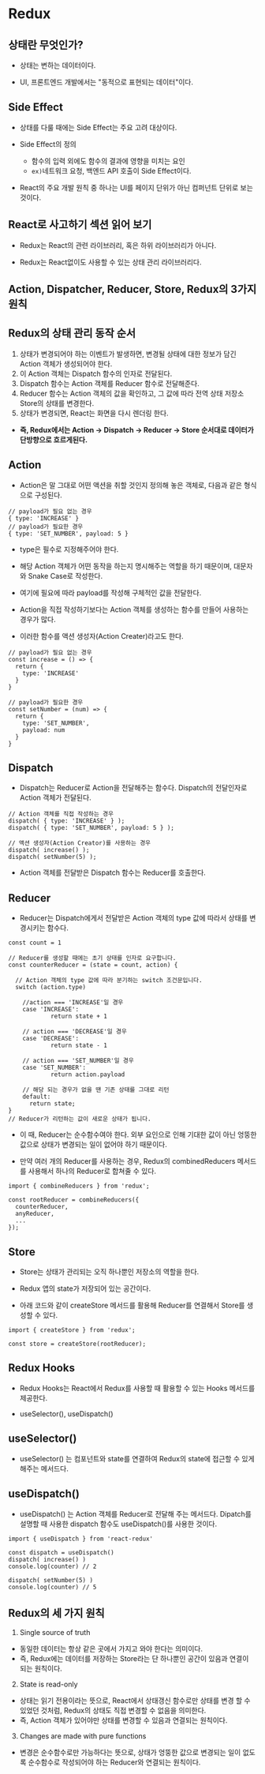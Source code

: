 # Redux

## 상태란 무엇인가?

* 상태는 변하는 데이터이다. 

* UI, 프론트엔드 개발에서는 "동적으로 표현되는 데이터"이다.

## Side Effect

* 상태를 다룰 때에는 Side Effect는 주요 고려 대상이다.

* Side Effect의 정의
    * 함수의 입력 외에도 함수의 결과에 영향을 미치는 요인
    * `ex)`네트워크 요청, 백엔드 API 호출이 Side Effect이다.

* React의 주요 개발 원칙 중 하나는 UI를 페이지 단위가 아닌 컴퍼넌트 단위로 보는 것이다.

## React로 사고하기 섹션 읽어 보기

* Redux는 React의 관련 라이브러리, 혹은 하위 라이브러리가 아니다.

* Redux는 React없이도 사용할 수 있는 상태 관리 라이브러리다.

## Action, Dispatcher, Reducer, Store, Redux의 3가지 원칙

## Redux의 상태 관리 동작 순서
1. 상태가 변경되어야 하는 이벤트가 발생하면, 변경될 상태에 대한 정보가 담긴 Action 객체가 생성되어야 한다.
2. 이 Action 객체는 Dispatch 함수의 인자로 전달된다.
3. Dispatch 함수는 Action 객체를 Reducer 함수로 전달해준다.
4. Reducer 함수는 Action 객체의 값을 확인하고, 그 값에 따라 전역 상태 저장소 Store의 상태를 변경한다.
5. 상태가 변경되면, React는 화면을 다시 렌더링 한다.

* **즉, Redux에서는 Action -> Dispatch -> Reducer -> Store 순서대로 데이터가 단방향으로 흐르게된다.**

## Action
* Action은 말 그대로 어떤 액션을 취할 것인지 정의해 놓은 객체로, 다음과 같은 형식으로 구성된다.
```
// payload가 필요 없는 경우
{ type: 'INCREASE' }
// payload가 필요한 경우
{ type: 'SET_NUMBER', payload: 5 }
```

* type은 필수로 지정해주어야 한다. 

* 해당 Action 객체가 어떤 동작을 하는지 명시해주는 역할을 하기 때문이며, 대문자와 Snake Case로 작성한다. 

* 여기에 필요에 따라 payload를 작성해 구체적인 값을 전달한다.

*  Action을 직접 작성하기보다는 Action 객체를 생성하는 함수를 만들어 사용하는 경우가 많다. 

*  이러한 함수를 액션 생성자(Action Creater)라고도 한다.
```
// payload가 필요 없는 경우
const increase = () => {
  return {
    type: 'INCREASE'
  }
}

// payload가 필요한 경우
const setNumber = (num) => {
  return {
    type: 'SET_NUMBER',
    payload: num
  }
}
```

## Dispatch
* Dispatch는 Reducer로 Action을 전달해주는 함수다. Dispatch의 전달인자로 Action 객체가 전달된다.

```
// Action 객체를 직접 작성하는 경우
dispatch( { type: 'INCREASE' } );
dispatch( { type: 'SET_NUMBER', payload: 5 } );

// 액션 생성자(Action Creator)를 사용하는 경우
dispatch( increase() );
dispatch( setNumber(5) );
```
* Action 객체를 전달받은 Dispatch 함수는 Reducer를 호출한다.

## Reducer

* Reducer는 Dispatch에게서 전달받은 Action 객체의 type 값에 따라서 상태를 변경시키는 함수다.

```
const count = 1

// Reducer를 생성할 때에는 초기 상태를 인자로 요구합니다.
const counterReducer = (state = count, action) {

  // Action 객체의 type 값에 따라 분기하는 switch 조건문입니다.
  switch (action.type)

    //action === 'INCREASE'일 경우
    case 'INCREASE':
			return state + 1

    // action === 'DECREASE'일 경우
    case 'DECREASE':
			return state - 1

    // action === 'SET_NUMBER'일 경우
    case 'SET_NUMBER':
			return action.payload

    // 해당 되는 경우가 없을 땐 기존 상태를 그대로 리턴
    default:
      return state;
}
// Reducer가 리턴하는 값이 새로운 상태가 됩니다.
```
* 이 때, Reducer는 순수함수여야 한다. 외부 요인으로 인해 기대한 값이 아닌 엉뚱한 값으로 상태가 변경되는 일이 없어야 하기 때문이다.

* 만약 여러 개의 Reducer를 사용하는 경우, Redux의 combinedReducers 메서드를 사용해서 하나의 Reducer로 합쳐줄 수 있다.

```
import { combineReducers } from 'redux';

const rootReducer = combineReducers({
  counterReducer,
  anyReducer,
  ...
});
```

## Store
* Store는 상태가 관리되는 오직 하나뿐인 저장소의 역할을 한다. 

* Redux 앱의 state가 저장되어 있는 공간이다. 

* 아래 코드와 같이 createStore 메서드를 활용해 Reducer를 연결해서 Store를 생성할 수 있다.

```
import { createStore } from 'redux';

const store = createStore(rootReducer);
```

## Redux Hooks
* Redux Hooks는 React에서 Redux를 사용할 때 활용할 수 있는 Hooks 메서드를 제공한다. 

* useSelector(), useDispatch()

## useSelector()
* useSelector() 는 컴포넌트와 state를 연결하여 Redux의 state에 접근할 수 있게 해주는 메서드다.


## useDispatch()
* useDispatch() 는 Action 객체를 Reducer로 전달해 주는 메서드다. Dipatch를 설명할 때 사용한 dispatch 함수도 useDispatch()를 사용한 것이다.

```
import { useDispatch } from 'react-redux'

const dispatch = useDispatch()
dispatch( increase() )
console.log(counter) // 2

dispatch( setNumber(5) )
console.log(counter) // 5
```

## Redux의 세 가지 원칙

1. Single source of truth
* 동일한 데이터는 항상 같은 곳에서 가지고 와야 한다는 의미이다.
* 즉, Redux에는 데이터를 저장하는 Store라는 단 하나뿐인 공간이 있음과 연결이 되는 원칙이다. 

2. State is read-only
* 상태는 읽기 전용이라는 뜻으로, React에서 상태갱신 함수로만 상태를 변경 할 수 있었던 것처럼, Redux의 상태도 직접 변경할 수 없음을 의미한다. 
* 즉, Action 객체가 있어야만 상태를 변경할 수 있음과 연결되는 원칙이다.

3. Changes are made with pure functions
* 변경은 순수함수로만 가능하다는 뜻으로, 상태가 엉뚱한 값으로 변경되는 일이 없도록 순수함수로 작성되어야 하는 Reducer와 연결되는 원칙이다.

